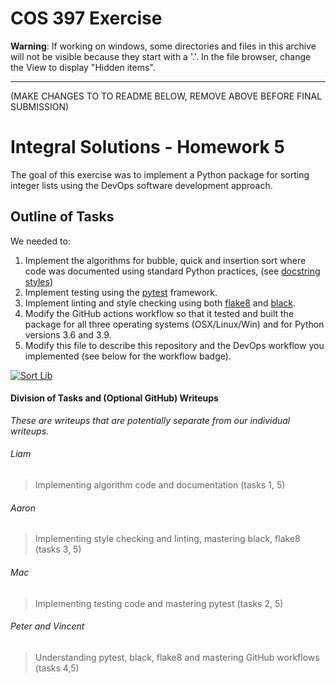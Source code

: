 # COS 397 Exercise


**Warning**: If working on windows, some directories and files in this archive
will not be visible because they start with a '.'. In the file browser, change 
the View to display "Hidden items".

__________________________________________________________________________________
(MAKE CHANGES TO TO README BELOW, REMOVE ABOVE BEFORE FINAL SUBMISSION)
# Integral Solutions - Homework 5

The goal of this exercise was to implement a Python package for sorting integer 
lists using the DevOps software development approach.

## Outline of Tasks
We needed to:
1. Implement the algorithms for bubble, quick and insertion sort where code was documented using
standard Python practices, (see [docstring 
styles](https://stackoverflow.com/questions/3898572/what-is-the-standard-python-docstring-format))
2. Implement testing using the [pytest](https://docs.pytest.org/en/6.2.x/) framework.
3. Implement linting and style checking using both [flake8](https://flake8.pycqa.org/en/latest/) and 
[black](https://black.readthedocs.io/en/stable/). 
4. Modify the GitHub actions workflow so that it tested and built the package for all 
three operating systems (OSX/Linux/Win) and for Python versions 3.6 and 3.9.
5. Modify this file to describe this repository and the DevOps workflow you 
implemented (see below for the workflow badge).

[![Sort Lib](https://github.com/liamblair/COS397-hw5/actions/workflows/main.yml/badge.svg)](https://github.com/liamblair/COS397-hw5/actions/workflows/main.yml)

#### Division of Tasks and (Optional GitHub) Writeups

_These are writeups that are potentially separate from our individual writeups._

###### Liam

> Implementing algorithm code and documentation (tasks 1, 5)

###### Aaron

> Implementing style checking and linting, mastering black, flake8 (tasks 3, 5)

###### Mac

> Implementing testing code and mastering pytest (tasks 2, 5)

###### Peter and Vincent

> Understanding pytest, black, flake8 and mastering GitHub workflows (tasks 4,5)